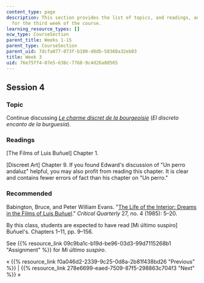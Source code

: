 ```yaml
---
content_type: page
description: This section provides the list of topics, and readings, and assignments
  for the third week of the course.
learning_resource_types: []
ocw_type: CourseSection
parent_title: Weeks 1-15
parent_type: CourseSection
parent_uid: 7dcfa077-073f-b180-d8db-58360a32eb03
title: Week 3
uid: 76e75ff4-07e5-638c-7768-9c4d26a80565
---
```


Session 4
---------

### Topic

Continue discussing [_Le charme discret de la bourgeoisie_](http://www.imdb.com/title/tt0068361/?ref_=nv_sr_1) (_El discreto encanto de la burguesía_).

### Readings

\[The Films of Luis Buñuel\] Chapter 1.

\[Discreet Art\] Chapter 9. If you found Edward's discussion of "Un perro andaluz" helpful, you may also profit from reading this chapter. It is clear and contains fewer errors of fact than his chapter on "Un perro."

### Recommended

Babington, Bruce, and Peter William Evans. "[The Life of the Interior: Dreams in the Films of Luis Buñuel](http://onlinelibrary.wiley.com/doi/10.1111/j.1467-8705.1985.tb00810.x/abstract)." _Critical Quarterly_ 27, no. 4 (1985): 5–20.

By this class, students are expected to have read \[Mi último suspiro\] Buñuel's. Chapters 1–11, pp. 9–156.

See {{% resource_link 09c9ba1c-b19d-be96-03d3-99d7115268b1 "Assignment" %}} for _Mi último suspiro_.

« {{% resource_link f0a046d2-2339-9c25-0d8a-2b81f438bd26 "Previous" %}} | {{% resource_link 278e6699-eaed-7509-87f5-298863c704f3 "Next" %}} »
